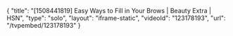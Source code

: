 {
    "title": "[1508441819] Easy Ways to Fill in Your Brows | Beauty Extra | HSN",
    "type": "solo",
    "layout": "iframe-static",
    "videoId": "123178193",
    "url": "\/tvpembed\/123178193"
}